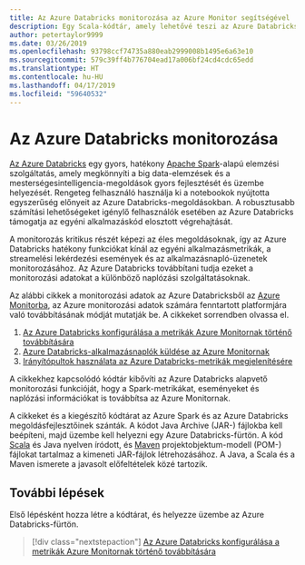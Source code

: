 ```yaml
---
title: Az Azure Databricks monitorozása az Azure Monitor segítségével
description: Egy Scala-kódtár, amely lehetővé teszi az Azure Databricks monitorozását az Azure Log Analyticsben
author: petertaylor9999
ms.date: 03/26/2019
ms.openlocfilehash: 93798ccf74735a880eab2999008b1495e6a63e10
ms.sourcegitcommit: 579c39ff4b776704ead17a006bf24cd4cdc65edd
ms.translationtype: HT
ms.contentlocale: hu-HU
ms.lasthandoff: 04/17/2019
ms.locfileid: "59640532"
---
```

# <a name="monitoring-azure-databricks"></a>Az Azure Databricks monitorozása

[Az Azure Databricks](/azure/azure-databricks/) egy gyors, hatékony [Apache Spark](https://spark.apache.org/)-alapú elemzési szolgáltatás, amely megkönnyíti a big data-elemzések és a mesterségesintelligencia-megoldások gyors fejlesztését és üzembe helyezését. Rengeteg felhasználó használja ki a notebookok nyújtotta egyszerűség előnyeit az Azure Databricks-megoldásokban. A robusztusabb számítási lehetőségeket igénylő felhasználók esetében az Azure Databricks támogatja az egyéni alkalmazáskód elosztott végrehajtását.

A monitorozás kritikus részét képezi az éles megoldásoknak, így az Azure Databricks hatékony funkciókat kínál az egyéni alkalmazásmetrikák, a streamelési lekérdezési események és az alkalmazásnapló-üzenetek monitorozásához. Az Azure Databricks továbbítani tudja ezeket a monitorozási adatokat a különböző naplózási szolgáltatásoknak.

Az alábbi cikkek a monitorozási adatok az Azure Databricksből az [Azure Monitorba](/azure/azure-monitor/overview), az Azure monitorozási adatok számára fenntartott platformjára való továbbításának módját mutatják be. A cikkeket sorrendben olvassa el.

1. [Az Azure Databricks konfigurálása a metrikák Azure Monitornak történő továbbítására](./configure-cluster.md)
1. [Azure Databricks-alkalmazásnaplók küldése az Azure Monitornak](./application-logs.md)
1. [Irányítópultok használata az Azure Databricks-metrikák megjelenítésére](./dashboards.md)

A cikkekhez kapcsolódó kódtár kibővíti az Azure Databricks alapvető monitorozási funkcióját, hogy a Spark-metrikákat, eseményeket és naplózási információkat is továbbítsa az Azure Monitornak.

A cikkeket és a kiegészítő kódtárat az Azure Spark és az Azure Databricks megoldásfejlesztőinek szánták. A kódot Java Archive (JAR-) fájlokba kell beépíteni, majd üzembe kell helyezni egy Azure Databricks-fürtön. A kód [Scala](https://www.scala-lang.org/) és Java nyelven íródott, és [Maven](https://maven.apache.org) projektobjektum-modell (POM-) fájlokat tartalmaz a kimeneti JAR-fájlok létrehozásához. A Java, a Scala és a Maven ismerete a javasolt előfeltételek közé tartozik.

## <a name="next-steps"></a>További lépések

Első lépésként hozza létre a kódtárat, és helyezze üzembe az Azure Databricks-fürtön.

> [!div class="nextstepaction"]
> [Az Azure Databricks konfigurálása a metrikák Azure Monitornak történő továbbítására](./configure-cluster.md)